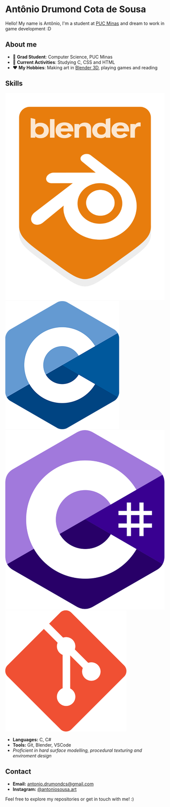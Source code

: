 # Antônio Drumond Cota de Sousa

Hello! My name is Antônio, I'm a student at [PUC Minas](https://www.pucminas.br/destaques/Paginas/default.aspx) and dream to work in game development :D


## About me

- 📖 **Grad Student**: Computer Science, PUC Minas
- 🌱 **Current Activities**: Studying C, CSS and HTML
- ❤️ **My Hobbies**: Making art in [Blender 3D](blender.org), playing games and reading


## Skills

![Blender|40](Images/Blender.png)![C|40](Images/C.png)![C#|40](Images/Csharp.png)![Git|40](Images/Git.png) 

- **Languages:** C, C#
- **Tools:** Git, Blender, VSCode
- *Proficient in hard surface modelling, procedural texturing and enviroment design*


## Contact

- **Email:** antonio.drumondcs@gmail.com
- **Instagram:** [@antoniosousa.art](https://www.instagram.com/antoniosousa.art/)


Feel free to explore my repositories or get in touch with me! :)
